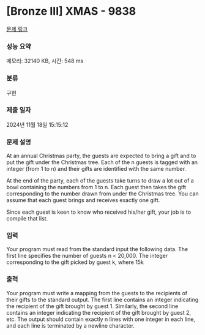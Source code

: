 # [Bronze III] XMAS - 9838 

[문제 링크](https://www.acmicpc.net/problem/9838) 

### 성능 요약

메모리: 32140 KB, 시간: 548 ms

### 분류

구현

### 제출 일자

2024년 11월 18일 15:15:12

### 문제 설명

<p>At an annual Christmas party, the guests are expected to bring a gift and to put the gift under the Christmas tree. Each of the n guests is tagged with an integer (from 1 to n) and their gifts are identified with the same number.</p>

<p>At the end of the party, each of the guests take turns to draw a lot out of a bowl containing the numbers from 1 to n. Each guest then takes the gift corresponding to the number drawn from under the Christmas tree. You can assume that each guest brings and receives exactly one gift.</p>

<p>Since each guest is keen to know who received his/her gift, your job is to compile that list.</p>

### 입력 

 <p>Your program must read from the standard input the following data. The first line specifies the number of guests n < 20,000. The integer corresponding to the gift picked by guest k, where 15k <n, is subsequently specified in the (k + 1)th line.</p>

### 출력 

 <p>Your program must write a mapping from the guests to the recipients of their gifts to the standard output. The first line contains an integer indicating the recipient of the gift brought by guest 1. Similarly, the second line contains an integer indicating the recipient of the gift brought by guest 2, etc. The output should contain exactly n lines with one integer in each line, and each line is terminated by a newline character.</p>


